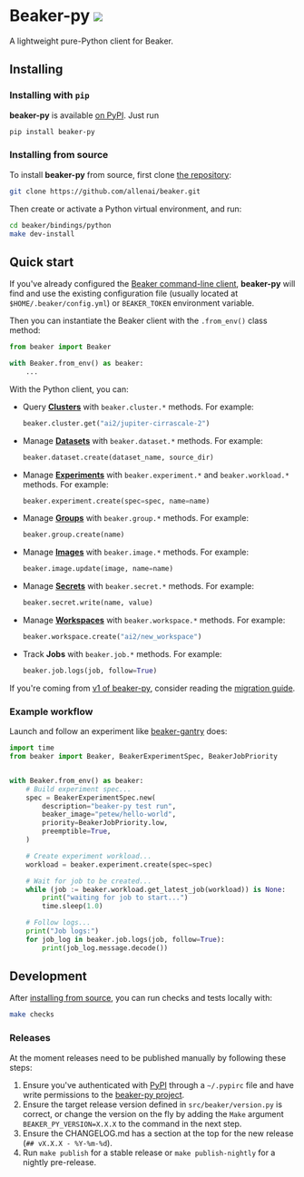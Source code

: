 # Beaker-py [![](https://img.shields.io/pypi/v/beaker-py)](https://pypi.org/project/beaker-py/)

A lightweight pure-Python client for Beaker.

## Installing

### Installing with `pip`

**beaker-py** is available [on PyPI](https://pypi.org/project/beaker-py/). Just run

```bash
pip install beaker-py
```

### Installing from source

To install **beaker-py** from source, first clone [the repository](https://github.com/allenai/beaker):

```bash
git clone https://github.com/allenai/beaker.git
```

Then create or activate a Python virtual environment, and run:

```bash
cd beaker/bindings/python
make dev-install
```

## Quick start

If you've already configured the [Beaker command-line client](https://github.com/allenai/beaker/),
**beaker-py** will find and use the existing configuration file (usually located at `$HOME/.beaker/config.yml`) or `BEAKER_TOKEN` environment variable.

Then you can instantiate the Beaker client with the `.from_env()` class method:

```python
from beaker import Beaker

with Beaker.from_env() as beaker:
    ...
```

With the Python client, you can:

- Query [**Clusters**](https://beaker-docs.apps.allenai.org/concept/clusters.html) with `beaker.cluster.*` methods. For example:

  ```python
  beaker.cluster.get("ai2/jupiter-cirrascale-2")
  ```

- Manage [**Datasets**](https://beaker-docs.apps.allenai.org/concept/datasets.html) with `beaker.dataset.*` methods. For example:

  ```python
  beaker.dataset.create(dataset_name, source_dir)
  ```

- Manage [**Experiments**](https://beaker-docs.apps.allenai.org/concept/experiments.html) with `beaker.experiment.*` and `beaker.workload.*` methods. For example:

  ```python
  beaker.experiment.create(spec=spec, name=name)
  ```

- Manage [**Groups**](https://beaker-docs.apps.allenai.org/concept/groups.html) with `beaker.group.*` methods. For example:

  ```python
  beaker.group.create(name)
  ```

- Manage [**Images**](https://beaker-docs.apps.allenai.org/concept/images.html) with `beaker.image.*` methods. For example:

  ```python
  beaker.image.update(image, name=name)
  ```

- Manage [**Secrets**](https://beaker-docs.apps.allenai.org/concept/secrets.html) with `beaker.secret.*` methods. For example:

  ```python
  beaker.secret.write(name, value)
  ```

- Manage [**Workspaces**](https://beaker-docs.apps.allenai.org/concept/workspaces.html) with `beaker.workspace.*` methods. For example:

  ```python
  beaker.workspace.create("ai2/new_workspace")
  ```

- Track **Jobs** with `beaker.job.*` methods. For example:

  ```python
  beaker.job.logs(job, follow=True)
  ```

If you're coming from [v1 of beaker-py](https://github.com/allenai/beaker-py), consider reading the [migration guide](https://github.com/allenai/beaker/blob/main/bindings/python/MIGRATION_GUIDE.md).

### Example workflow

Launch and follow an experiment like [beaker-gantry](https://github.com/allenai/beaker-gantry) does:

```python
import time
from beaker import Beaker, BeakerExperimentSpec, BeakerJobPriority


with Beaker.from_env() as beaker:
    # Build experiment spec...
    spec = BeakerExperimentSpec.new(
        description="beaker-py test run",
        beaker_image="petew/hello-world",
        priority=BeakerJobPriority.low,
        preemptible=True,
    )

    # Create experiment workload...
    workload = beaker.experiment.create(spec=spec)

    # Wait for job to be created...
    while (job := beaker.workload.get_latest_job(workload)) is None:
        print("waiting for job to start...")
        time.sleep(1.0)

    # Follow logs...
    print("Job logs:")
    for job_log in beaker.job.logs(job, follow=True):
        print(job_log.message.decode())
```

## Development

After [installing from source](#installing-from-source), you can run checks and tests locally with:

```bash
make checks
```

### Releases

At the moment releases need to be published manually by following these steps:

1. Ensure you've authenticated with [PyPI](https://pypi.org/) through a `~/.pypirc` file and have write permissions to the [beaker-py project](https://pypi.org/project/beaker-py/).
2. Ensure the target release version defined in `src/beaker/version.py` is correct, or change the version on the fly by adding the `Make` argument `BEAKER_PY_VERSION=X.X.X` to the command in the next step.
3. Ensure the CHANGELOG.md has a section at the top for the new release (`## vX.X.X - %Y-%m-%d`).
4. Run `make publish` for a stable release or `make publish-nightly` for a nightly pre-release.
